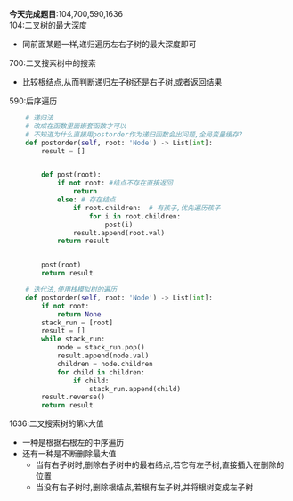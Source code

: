 **今天完成题目**:104,700,590,1636  
104:二叉树的最大深度
- 同前面某题一样,递归遍历左右子树的最大深度即可

700:二叉搜索树中的搜索
- 比较根结点,从而判断递归左子树还是右子树,或者返回结果

590:后序遍历
```python
    # 递归法
    # 改成在函数里面嵌套函数才可以
    # 不知道为什么直接用postorder作为递归函数会出问题,全局变量缓存?
    def postorder(self, root: 'Node') -> List[int]:
        result = []


        def post(root):
            if not root: #结点不存在直接返回
                return
            else: # 存在结点
                if root.children:  # 有孩子,优先遍历孩子
                    for i in root.children:
                        post(i)
                result.append(root.val)
            return result


        post(root)
        return result

    # 迭代法,使用栈模拟树的遍历
    def postorder(self, root: 'Node') -> List[int]:
        if not root:
            return None
        stack_run = [root]
        result = []
        while stack_run:
            node = stack_run.pop()
            result.append(node.val)
            children = node.children
            for child in children:
                if child:
                    stack_run.append(child)
        result.reverse()
        return result
```

1636:二叉搜索树的第k大值
- 一种是根据右根左的中序遍历
- 还有一种是不断删除最大值
  - 当有右子树时,删除右子树中的最右结点,若它有左子树,直接插入在删除的位置
  - 当没有右子树时,删除根结点,若根有左子树,并将根树变成左子树